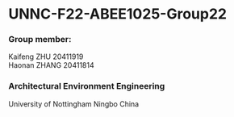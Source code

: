 # UNNC-F22-ABEE1025-Group22

### Group member:
Kaifeng ZHU   20411919  
Haonan ZHANG  20411814 
### Architectural Environment Engineering
University of Nottingham Ningbo China
